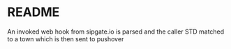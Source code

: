 # README
An invoked web hook from sipgate.io is parsed and the caller STD matched to a town which is then sent to pushover
